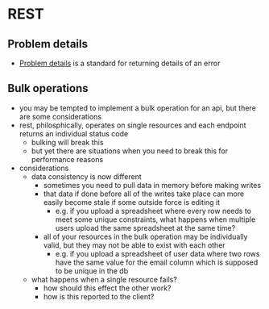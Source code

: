 # REST

## Problem details

- [Problem details](https://lakitna.medium.com/understanding-problem-json-adf68e5cf1f8) is a standard for returning details of an error

## Bulk operations

- you may be tempted to implement a bulk operation for an api, but there are some considerations
- rest, philosphically, operates on single resources and each endpoint returns an individual status code
  - bulking will break this
  - but yet there are situations when you need to break this for performance reasons
- considerations
  - data consistency is now different
    - sometimes you need to pull data in memory before making writes
    - that data if done before all of the writes take place can more easily become stale if some outside force is editing it
      - e.g. if you upload a spreadsheet where every row needs to meet some unique constraints, what happens when multiple users upload the same spreadsheet at the same time?
    - all of your resources in the bulk operation may be individually valid, but they may not be able to exist with each other
      - e.g. if you upload a spreadsheet of user data where two rows have the same value for the email column which is supposed to be unique in the db
  - what happens when a single resource fails?
    - how should this effect the other work?
    - how is this reported to the client?
